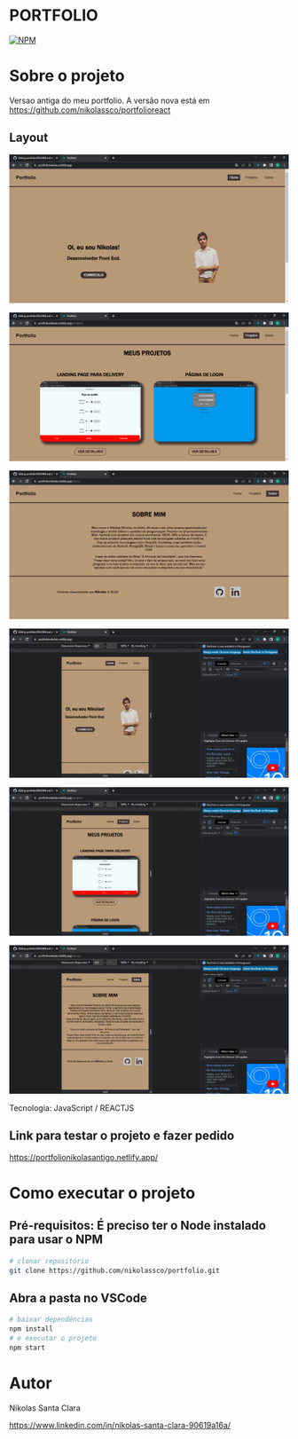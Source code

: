 # PORTFOLIO
[![NPM](https://img.shields.io/npm/l/react)](https://github.com/nikolassco/portfolio/blob/main/LICENSE) 

# Sobre o projeto
Versao antiga do meu portfolio. A versão nova está em https://github.com/nikolassco/portfolioreact

## Layout
![Projeto](https://github.com/nikolassco/asset/blob/main/Portfolio%20-%20Google%20Chrome%2023_08_2022%2020_02_06.png)

![Projeto](https://github.com/nikolassco/asset/blob/main/Portfolio%20-%20Google%20Chrome%2023_08_2022%2020_02_37.png)

![Projeto](https://github.com/nikolassco/asset/blob/main/Portfolio%20-%20Google%20Chrome%2023_08_2022%2020_03_39.png)

![Projeto](https://github.com/nikolassco/asset/blob/main/Portfolio%20-%20Google%20Chrome%2023_08_2022%2020_02_22.png)

![Projeto](https://github.com/nikolassco/asset/blob/main/Portfolio%20-%20Google%20Chrome%2023_08_2022%2020_03_15.png)

![Projeto](https://github.com/nikolassco/asset/blob/main/Portfolio%20-%20Google%20Chrome%2023_08_2022%2020_03_48.png)


Tecnologia: JavaScript / REACTJS

## Link para testar o projeto e fazer pedido 
https://portfolionikolasantigo.netlify.app/

# Como executar o projeto

## Pré-requisitos: É preciso ter o Node instalado para usar o NPM

```bash
# clonar repositório
git clone https://github.com/nikolassco/portfolio.git
```

## Abra a pasta no VSCode

```bash
# baixar dependências
npm install
# e executar o projeto
npm start
```

# Autor

Nikolas Santa Clara

https://www.linkedin.com/in/nikolas-santa-clara-90619a16a/
